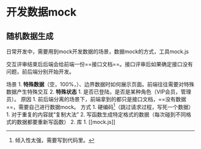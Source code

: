 # 开发数据mock

## 随机数据生成
日常开发中，需要用到mock开发数据的场景，数据mock的方式，工具mock.js

交互评审结束后后端会给前端一份==接口文档==。接口评审后如果确定接口没有问题，前后端分别开始开发。

场景
	1. **特殊数据**（空，100%，）、边界数据时如何展示页面。前端往往需要对特殊数据产生特殊交互
	2. **特殊状态**
		1. 是否已登陆，是否是某种角色（VIP会员，管理员）。
原因
	1. 前后端分离的场景下，前端拿到的都只是接口文档，==没有数据==，需要自己进行数据mock。
方式
	1. 硬编码[^1]（跳过请求过程，写死一个数据）
		1. 对于重复的内容就“复制大法”
		2. 写函数生成特定格式的数据（每次碰到不同格式的数据都要重新写函数）
	2. 库
		1. [[mock.js]]

[^1]: 倾入性太强，需要写到代码里。